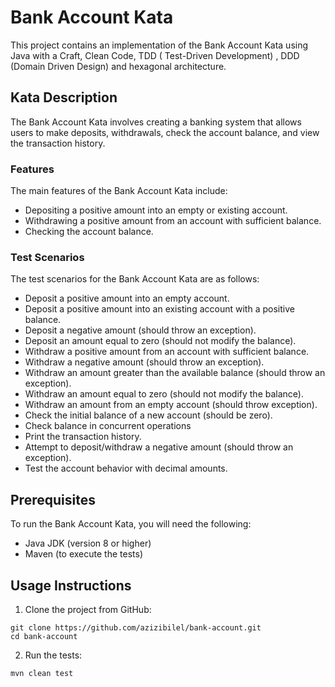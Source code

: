 # Bank Account Kata

This project contains an implementation of the Bank Account Kata using Java with a Craft, Clean Code, TDD (
Test-Driven Development) , DDD (Domain Driven Design) and hexagonal architecture.

## Kata Description

The Bank Account Kata involves creating a banking system that allows users to make deposits, withdrawals, check the
account balance, and view the transaction history.

### Features

The main features of the Bank Account Kata include:

- Depositing a positive amount into an empty or existing account.
- Withdrawing a positive amount from an account with sufficient balance.
- Checking the account balance.

### Test Scenarios

The test scenarios for the Bank Account Kata are as follows:

- Deposit a positive amount into an empty account.
- Deposit a positive amount into an existing account with a positive balance.
- Deposit a negative amount (should throw an exception).
- Deposit an amount equal to zero (should not modify the balance).
- Withdraw a positive amount from an account with sufficient balance.
- Withdraw a negative amount (should throw an exception).
- Withdraw an amount greater than the available balance (should throw an exception).
- Withdraw an amount equal to zero (should not modify the balance).
- Withdraw an amount from an empty account  (should throw exception).
- Check the initial balance of a new account (should be zero).
- Check balance in concurrent operations
- Print the transaction history.
- Attempt to deposit/withdraw a negative amount (should throw an exception).
- Test the account behavior with decimal amounts.

## Prerequisites

To run the Bank Account Kata, you will need the following:

- Java JDK (version 8 or higher)
- Maven (to execute the tests)

## Usage Instructions

1. Clone the project from GitHub:

```console
git clone https://github.com/azizibilel/bank-account.git
cd bank-account
```

2. Run the tests:

```console
mvn clean test
```